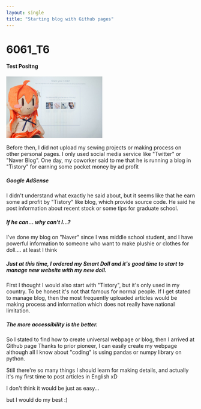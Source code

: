 ```yaml
---
layout: single
title: "Starting blog with Github pages"
---
```


# 6061_T6
#### Test Positng

<img src="../images/2021-10-26-fidd/FCmkMzKVEAc17ey-16352578979981.jpg" alt="FCmkMzKVEAc17ey" style="zoom:25%;" />

Before then, I did not upload my sewing projects or making process on other personal pages.
I only used social media service like "Twitter" or "Naver Blog".
One day, my coworker said to me that he is running a blog in "Tistory" for earning some pocket money by ad profit

##### Google AdSense

I didn't understand what exactly he said about, but it seems like that he earn some ad profit by "Tistory" like blog, which provide source code.
He said he post information about recent stock or some tips for graduate school.

##### If he can... why can't I...?

I've done my blog on "Naver" since I was middle school student, and I have powerful information to someone who want to make plushie or clothes for doll.... at least I think 

##### Just at this time, I ordered my Smart Doll and it's good time to start to manage new website with my new doll.

First I thought I would also start with "Tistory", but it's only used in my country.
To be honest it's not that famous for normal people.
If I get stated to manage blog, then the most frequently uploaded articles would be making process and information which does not really have national limitation.

##### The more accessibility is the better.

So I stated to find how to create universal webpage or blog, then I arrived at Github page
Thanks to prior pioneer, I can easily create my webpage although all I know about "coding" is using pandas or numpy library on python.

Still there're so many things I should learn for making details, and actually it's my first time to post articles in English xD

I don't think it would be just as easy...

but I would do my best :)

